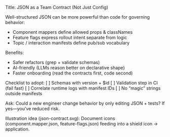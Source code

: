 Title: JSON as a Team Contract (Not Just Config)

Well-structured JSON can be more powerful than code for governing behavior:
- Component mappers define allowed props & classNames
- Feature flags express rollout intent separate from logic
- Topic / interaction manifests define pub/sub vocabulary

Benefits:
- Safer refactors (grep + validate schemas)
- AI-friendly (LLMs reason better on declarative shape)
- Faster onboarding (read the contracts first, code second)

Checklist to adopt:
[ ] Schemas with version + $id
[ ] Validation step in CI (fail fast)
[ ] Correlate runtime logs with manifest IDs
[ ] No “magic” strings outside manifests

Ask: Could a new engineer change behavior by only editing JSON + tests? If yes—you’ve reduced risk.

Illustration idea (json-contract.svg): Document icons (component.mapper.json, feature-flags.json) feeding into a shield icon → application.

